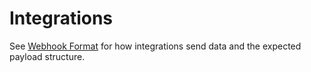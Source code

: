 # Integrations

See [Webhook Format](../docs/integrations/webhook_format.md) for how
integrations send data and the expected payload structure.
